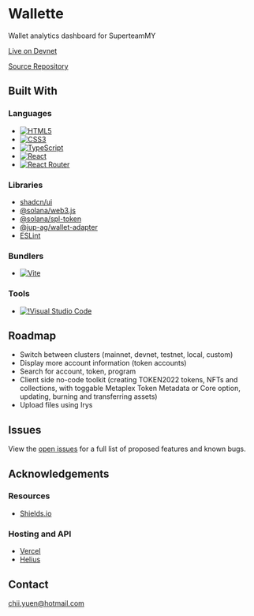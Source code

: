 # Wallette

Wallet analytics dashboard for SuperteamMY

[Live on Devnet](https://wallette.vercel.app/)

[Source Repository](https://github.com/ChiefWoods/wallette)

## Built With

### Languages

- [![HTML5](https://img.shields.io/badge/HTML5-white?style=for-the-badge&logo=html5&logoColor=e65127)](https://html5.org/)
- [![CSS3](https://img.shields.io/badge/CSS3-white?style=for-the-badge&logo=css3&logoColor=306AF1)](https://www.w3.org/Style/CSS/Overview.en.html)
- [![TypeScript](https://img.shields.io/badge/TypeScript-white?style=for-the-badge&logo=typescript)](https://www.typescriptlang.org/)
- [![React](https://img.shields.io/badge/React-23272f?style=for-the-badge&logo=react)](https://react.dev/)
- [![React Router](https://img.shields.io/badge/ReactRouter-ffffff?style=for-the-badge&logo=react-router)](https://reactrouter.com/)

### Libraries

- [shadcn/ui](https://ui.shadcn.com/)
- [@solana/web3.js](https://solana-labs.github.io/solana-web3.js/)
- [@solana/spl-token](https://solana-labs.github.io/solana-program-library/token/js/index.html)
- [@jup-ag/wallet-adapter](https://unified.jup.ag/)
- [ESLint](https://eslint.org/)

### Bundlers

- [![Vite](https://img.shields.io/badge/Vite-ffd028?style=for-the-badge&logo=Vite)](https://vitejs.dev/)

### Tools

- [![!Visual Studio Code](https://img.shields.io/badge/Visual%20Studio%20Code-2c2c32?style=for-the-badge&logo=visual-studio-code&logoColor=007ACC)](https://code.visualstudio.com/)

## Roadmap

- Switch between clusters (mainnet, devnet, testnet, local, custom)
- Display more account information (token accounts)
- Search for account, token, program
- Client side no-code toolkit (creating TOKEN2022 tokens, NFTs and collections, with toggable Metaplex Token Metadata or Core option, updating, burning and transferring assets)
- Upload files using Irys


## Issues

View the [open issues](https://github.com/ChiefWoods/wallette/issues) for a full list of proposed features and known bugs.

## Acknowledgements

### Resources

- [Shields.io](https://shields.io/)

### Hosting and API

- [Vercel](https://vercel.com/)
- [Helius](https://www.helius.dev/)

## Contact

[chii.yuen@hotmail.com](mailto:chii.yuen@hotmail.com)